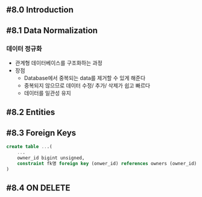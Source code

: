 ## #8.0 Introduction

## #8.1 Data Normalization

### 데이터 정규화
- 관계형 데이터베이스를 구조화하는 과정
- 장점
	- Database에서 중복되는 data를 제거할 수 있게 해준다
	- 중복되지 않으므로 데이터 수정/ 추가/ 삭제가 쉽고 빠르다
	- 데이터를 일관성 유지

## #8.2 Entities

## #8.3 Foreign Keys

```sql
create table ...(
	...
	owner_id bigint unsigned,
	constraint fk명 foreign key (onwer_id) references owners (owner_id)
)
```

## #8.4 ON DELETE